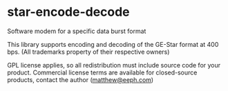 # star-encode-decode
Software modem for a specific data burst format

This library supports encoding and decoding of the GE-Star format at 400 bps. (All trademarks property of their respective owners)

GPL license applies, so all redistribution must include source code for your product. Commercial license terms are available for closed-source products, contact the author (matthew@eeph.com)
